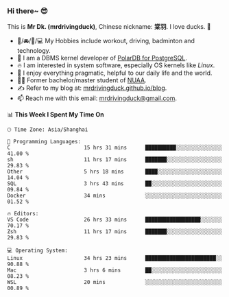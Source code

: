 ### Hi there~ 😎

This is **Mr Dk. (mrdrivingduck)**, Chinese nickname: **棠羽**. I love ducks. 🦆

- 💪/🚘/🏸/💻 My Hobbies include workout, driving, badminton and technology.
- 🍊 I am a DBMS kernel developer of [PolarDB for PostgreSQL](https://github.com/ApsaraDB/PolarDB-for-PostgreSQL).
- 🔥 I am interested in system software, especially OS kernels like *Linux*.
- 🔧 I enjoy everything pragmatic, helpful to our daily life and the world.
- 👨‍🎓 Former bachelor/master student of [NUAA](https://en.wikipedia.org/wiki/Nanjing_University_of_Aeronautics_and_Astronautics).
- ✍ Refer to my blog at: [mrdrivingduck.github.io/blog](https://mrdrivingduck.github.io/blog/).
- 📫 Reach me with this email: [mrdrivingduck@gmail.com](mailto:mrdrivingduck@gmail.com).

<!--START_SECTION:waka-->
📊 **This Week I Spent My Time On** 

```text
🕑︎ Time Zone: Asia/Shanghai

💬 Programming Languages: 
C                        15 hrs 31 mins      ██████████░░░░░░░░░░░░░░░   41.00 % 
sh                       11 hrs 17 mins      ███████░░░░░░░░░░░░░░░░░░   29.83 % 
Other                    5 hrs 18 mins       ████░░░░░░░░░░░░░░░░░░░░░   14.04 % 
SQL                      3 hrs 43 mins       ██░░░░░░░░░░░░░░░░░░░░░░░   09.84 % 
Docker                   34 mins             ░░░░░░░░░░░░░░░░░░░░░░░░░   01.52 % 

🔥 Editors: 
VS Code                  26 hrs 33 mins      ██████████████████░░░░░░░   70.17 % 
Zsh                      11 hrs 17 mins      ███████░░░░░░░░░░░░░░░░░░   29.83 % 

💻 Operating System: 
Linux                    34 hrs 23 mins      ███████████████████████░░   90.88 % 
Mac                      3 hrs 6 mins        ██░░░░░░░░░░░░░░░░░░░░░░░   08.23 % 
WSL                      20 mins             ░░░░░░░░░░░░░░░░░░░░░░░░░   00.89 % 
```


<!--END_SECTION:waka-->

<!-- ![Mr Dk.'s GitHub Stats](https://github-readme-stats.vercel.app/api?username=mrdrivingduck&count_private&show_icons=true&theme=buefy) -->

<!-- ![Most Used Languages](https://github-readme-stats.vercel.app/api/top-langs/?username=mrdrivingduck&exclude_repo=mips32-CPU,snort-tcp-socket&theme=buefy&layout=compact&langs_count=10) -->


<!--
**mrdrivingduck/mrdrivingduck** is a ✨ _special_ ✨ repository because its `README.md` (this file) appears on your GitHub profile.

Here are some ideas to get you started:

- 🔭 I’m currently working on ...
- 🌱 I’m currently learning ...
- 👯 I’m looking to collaborate on ...
- 🤔 I’m looking for help with ...
- 💬 Ask me about ...
- 📫 How to reach me: ...
- 😄 Pronouns: ...
- ⚡ Fun fact: ...
-->
